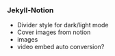 ### Jekyll-Notion
  - Divider style for dark/light mode
  - Cover images from notion
  - images
  - video embed auto conversion?
